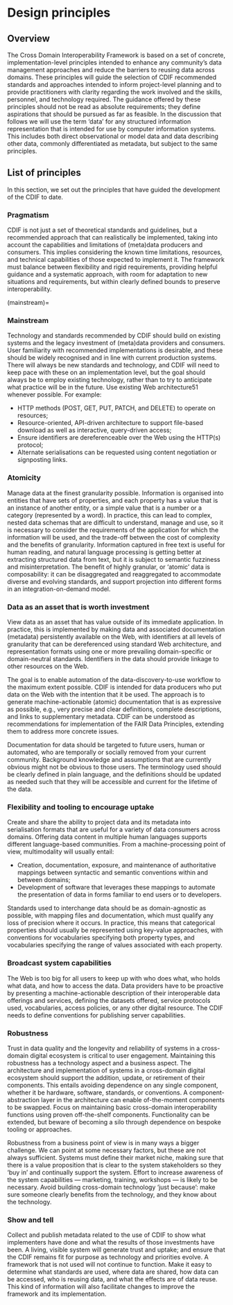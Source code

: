 # Design principles

## Overview
The Cross Domain Interoperability Framework is based on a set of concrete, implementation-level principles intended to enhance any community’s data management approaches and reduce the barriers to reusing data across domains. These principles will guide the selection of CDIF recommended standards and approaches intended to inform project-level planning and to provide practitioners with clarity regarding the work involved and the skills, personnel, and technology required. The guidance offered by these principles should not be read as absolute requirements; they define aspirations that should be pursued as far as feasible. In the discussion that follows we will use the term ‘data’ for any structured information representation that is intended for use by computer information systems. This includes both direct observational or model data and data describing other data, commonly differentiated as metadata, but subject to the same principles.

## List of principles
In this section, we set out the principles that have guided the development of the CDIF to date.

### Pragmatism
CDIF is not just a set of theoretical standards and guidelines, but a recommended approach that can realistically be implemented, taking into account the capabilities and limitations of (meta)data producers and consumers. This implies considering the known time limitations, resources, and technical capabilities of those expected to implement it. The framework must balance between flexibility and rigid requirements, providing helpful guidance and a systematic approach, with room for adaptation to new situations and requirements, but within clearly defined bounds to preserve interoperability.

(mainstream)=
### Mainstream
Technology and standards recommended by CDIF should build on existing systems and the legacy investment of (meta)data providers and consumers. User familiarity with recommended implementations is desirable, and these should be widely recognised and in line with current production systems. There will always be new standards and technology, and CDIF will need to keep pace with these on an implementation level, but the goal should always be to employ existing technology, rather than to try to anticipate what practice will be in the future. Use existing Web architecture51 whenever possible. For example:
- HTTP methods (POST, GET, PUT, PATCH, and DELETE) to operate on resources;
- Resource-oriented, API-driven architecture to support file-based download as well as interactive, query-driven access;
- Ensure identifiers are dereferenceable over the Web using the HTTP(s) protocol;
- Alternate serialisations can be requested using content negotiation or signposting links.

### Atomicity
Manage data at the finest granularity possible. Information is organised into entities that have sets of properties, and each property has a value that is an instance of another entity, or a simple value that is a number or a category (represented by a word). In practice, this can lead to complex, nested data schemas that are difficult to understand, manage and use, so it is necessary to consider the requirements of the application for which the information will be used, and the trade-off between the cost of complexity and the benefits of granularity. Information captured in free text is useful for human reading, and natural language processing is getting better at extracting structured data from text, but it is subject to semantic fuzziness and misinterpretation. The benefit of highly granular, or ‘atomic’ data is composability: it can be disaggregated and reaggregated to accommodate diverse and evolving standards, and support projection into different forms in an integration-on-demand model.

### Data as an asset that is worth investment
View data as an asset that has value outside of its immediate application. In practice, this is implemented by making data and associated documentation (metadata) persistently available on the Web, with identifiers at all levels of granularity that can be dereferenced using standard Web architecture, and representation formats using one or more prevailing domain-specific or domain-neutral standards. Identifiers in the data should provide linkage to other resources on the Web.

The goal is to enable automation of the data-discovery-to-use workflow to the maximum extent possible. CDIF is intended for data producers who put data on the Web with the intention that it be used. The approach is to generate machine-actionable (atomic) documentation that is as expressive as possible, e.g., very precise and clear definitions, complete descriptions, and links to supplementary metadata. CDIF can be understood as recommendations for implementation of the FAIR Data Principles, extending them to address more concrete issues.

Documentation for data should be targeted to future users, human or automated, who are temporally or socially removed from your current community. Background knowledge and assumptions that are currently obvious might not be obvious to those users. The terminology used should be clearly defined in plain language, and the definitions should be updated as needed such that they will be accessible and current for the lifetime of the data.

### Flexibility and tooling to encourage uptake
Create and share the ability to project data and its metadata into serialisation formats that are useful for a variety of data consumers across domains. Offering data content in multiple human languages supports different language-based communities. From a machine-processing point of view, multimodality will usually entail:
- Creation, documentation, exposure, and maintenance of authoritative mappings between syntactic and semantic conventions within and between domains;
- Development of software that leverages these mappings to automate the presentation of data in forms familiar to end users or to developers.

Standards used to interchange data should be as domain-agnostic as possible, with mapping files and documentation, which must qualify any loss of precision where it occurs. In practice, this means that categorical properties should usually be represented using key-value approaches, with conventions for vocabularies specifying both property types, and vocabularies specifying the range of values associated with each property.

### Broadcast system capabilities
The Web is too big for all users to keep up with who does what, who holds what data, and how to access the data. Data providers have to be proactive by presenting a machine-actionable description of their interoperable data offerings and services, defining the datasets offered, service protocols used, vocabularies, access policies, or any other digital resource. The CDIF needs to define conventions for publishing server capabilities.

### Robustness
Trust in data quality and the longevity and reliability of systems in a cross-domain digital ecosystem is critical to user engagement. Maintaining this robustness has a technology aspect and a business aspect. The architecture and implementation of systems in a cross-domain digital ecosystem should support the addition, update, or retirement of their components. This entails avoiding dependence on any single component, whether it be hardware, software, standards, or conventions. A component-abstraction layer in the architecture can enable of-the-moment components to be swapped. Focus on maintaining basic cross-domain interoperability functions using proven off-the-shelf components. Functionality can be extended, but beware of becoming a silo through dependence on bespoke tooling or approaches.

Robustness from a business point of view is in many ways a bigger challenge. We can point at some
necessary factors, but these are not always sufficient. Systems must define their market niche, making sure
that there is a value proposition that is clear to the system stakeholders so they ‘buy in’ and continually
support the system. Effort to increase awareness of the system capabilities — marketing, training, workshops
— is likely to be necessary. Avoid building cross-domain technology ‘just because’: make sure someone
clearly benefits from the technology, and they know about the technology.

### Show and tell
Collect and publish metadata related to the use of CDIF to show what implementers have done and what the results of those investments have been. A living, visible system will generate trust and uptake; and ensure that the CDIF remains fit for purpose as technology and priorities evolve. A framework that is not used will not continue to function. Make it easy to determine what standards are used, where data are shared, how data can be accessed, who is reusing data, and what the effects are of data reuse. This kind of information will also facilitate changes to improve the framework and its implementation.